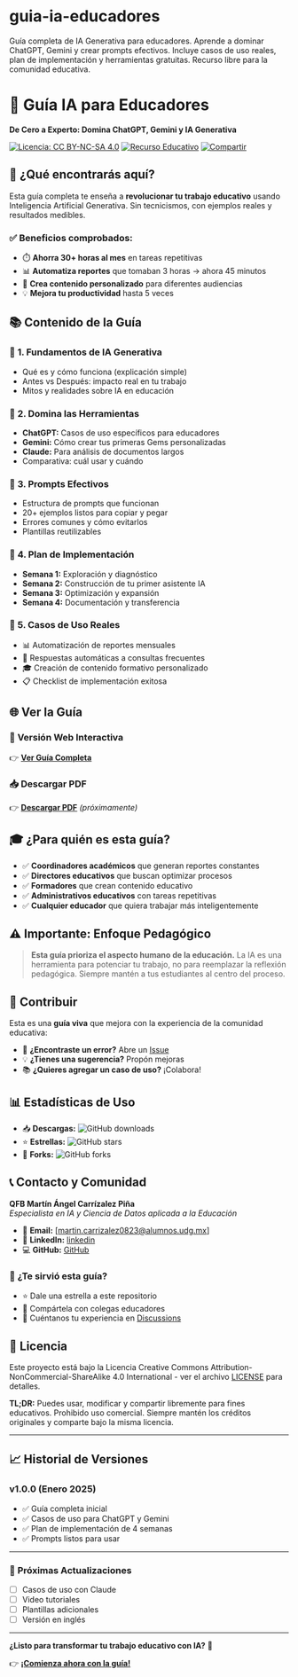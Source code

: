 # guia-ia-educadores
Guía completa de IA Generativa para educadores. Aprende a dominar ChatGPT, Gemini y crear prompts efectivos. Incluye casos de uso reales, plan de implementación y herramientas gratuitas. Recurso libre para la comunidad educativa.

# 🤖 Guía IA para Educadores

**De Cero a Experto: Domina ChatGPT, Gemini y IA Generativa**

[![Licencia: CC BY-NC-SA 4.0](https://img.shields.io/badge/Licencia-CC%20BY--NC--SA%204.0-lightgrey.svg)](https://creativecommons.org/licenses/by-nc-sa/4.0/)
[![Recurso Educativo](https://img.shields.io/badge/Recurso-Educativo-green.svg)]()
[![Compartir](https://img.shields.io/badge/Compartir-Libremente-orange.svg)]()

## 🎯 ¿Qué encontrarás aquí?

Esta guía completa te enseña a **revolucionar tu trabajo educativo** usando Inteligencia Artificial Generativa. Sin tecnicismos, con ejemplos reales y resultados medibles.

### ✅ **Beneficios comprobados:**
- ⏱️ **Ahorra 30+ horas al mes** en tareas repetitivas
- 📊 **Automatiza reportes** que tomaban 3 horas → ahora 45 minutos
- 🎯 **Crea contenido personalizado** para diferentes audiencias
- 💡 **Mejora tu productividad** hasta 5 veces

## 📚 **Contenido de la Guía**

### 🧠 **1. Fundamentos de IA Generativa**
- Qué es y cómo funciona (explicación simple)
- Antes vs Después: impacto real en tu trabajo
- Mitos y realidades sobre IA en educación

### 🤖 **2. Domina las Herramientas**
- **ChatGPT:** Casos de uso específicos para educadores
- **Gemini:** Cómo crear tus primeras Gems personalizadas
- **Claude:** Para análisis de documentos largos
- Comparativa: cuál usar y cuándo

### 💬 **3. Prompts Efectivos**
- Estructura de prompts que funcionan
- 20+ ejemplos listos para copiar y pegar
- Errores comunes y cómo evitarlos
- Plantillas reutilizables

### 🚀 **4. Plan de Implementación**
- **Semana 1:** Exploración y diagnóstico
- **Semana 2:** Construcción de tu primer asistente IA
- **Semana 3:** Optimización y expansión  
- **Semana 4:** Documentación y transferencia

### 🎯 **5. Casos de Uso Reales**
- 📊 Automatización de reportes mensuales
- 📧 Respuestas automáticas a consultas frecuentes
- 🎓 Creación de contenido formativo personalizado
- 📋 Checklist de implementación exitosa

## 🌐 **Ver la Guía**

### 📖 **Versión Web Interactiva**
👉 **[Ver Guía Completa](https://martin-carrizalez.github.io/guia-ia-educadores/)**

### 📥 **Descargar PDF**
👉 **[Descargar PDF](./guia-ia-educadores.pdf)** *(próximamente)*

## 🎓 **¿Para quién es esta guía?**

- ✅ **Coordinadores académicos** que generan reportes constantes
- ✅ **Directores educativos** que buscan optimizar procesos
- ✅ **Formadores** que crean contenido educativo
- ✅ **Administrativos educativos** con tareas repetitivas
- ✅ **Cualquier educador** que quiera trabajar más inteligentemente

## ⚠️ **Importante: Enfoque Pedagógico**

> **Esta guía prioriza el aspecto humano de la educación.** La IA es una herramienta para potenciar tu trabajo, no para reemplazar la reflexión pedagógica. Siempre mantén a tus estudiantes al centro del proceso.

## 🤝 **Contribuir**

Esta es una **guía viva** que mejora con la experiencia de la comunidad educativa:

- 🐛 **¿Encontraste un error?** Abre un [Issue](../../issues)
- 💡 **¿Tienes una sugerencia?** Propón mejoras
- 📚 **¿Quieres agregar un caso de uso?** ¡Colabora!

## 📊 **Estadísticas de Uso**

- 📥 **Descargas:** ![GitHub downloads](https://img.shields.io/github/downloads/tu-usuario/guia-ia-educadores/total)
- ⭐ **Estrellas:** ![GitHub stars](https://img.shields.io/github/stars/tu-usuario/guia-ia-educadores)
- 🍴 **Forks:** ![GitHub forks](https://img.shields.io/github/forks/tu-usuario/guia-ia-educadores)

## 📞 **Contacto y Comunidad**

**QFB Martín Ángel Carrízalez Piña**  
*Especialista en IA y Ciencia de Datos aplicada a la Educación*

- 📧 **Email:** [martin.carrizalez0823@alumnos.udg.mx]
- 💼 **LinkedIn:** [linkedin](https://www.linkedin.com/in/martin-angel-carrizalez-pina-b55475371)
- 💻 **GitHub:** [GitHub](https://github.com/Martin-carrizalez)

### 🌟 **¿Te sirvió esta guía?**
- ⭐ Dale una estrella a este repositorio
- 🔄 Compártela con colegas educadores
- 💬 Cuéntanos tu experiencia en [Discussions](../../discussions)

## 📄 **Licencia**

Este proyecto está bajo la Licencia Creative Commons Attribution-NonCommercial-ShareAlike 4.0 International - ver el archivo [LICENSE](LICENSE) para detalles.

**TL;DR:** Puedes usar, modificar y compartir libremente para fines educativos. Prohibido uso comercial. Siempre mantén los créditos originales y comparte bajo la misma licencia.

---

## 📈 **Historial de Versiones**

### v1.0.0 (Enero 2025)
- ✅ Guía completa inicial
- ✅ Casos de uso para ChatGPT y Gemini  
- ✅ Plan de implementación de 4 semanas
- ✅ Prompts listos para usar

---

### 🎯 **Próximas Actualizaciones**
- [ ] Casos de uso con Claude
- [ ] Video tutoriales
- [ ] Plantillas adicionales
- [ ] Versión en inglés

---

**¿Listo para transformar tu trabajo educativo con IA?** 🚀

👉 **[¡Comienza ahora con la guía!](https://martin-carrizalez.github.io/guia-ia-educadores/)**
